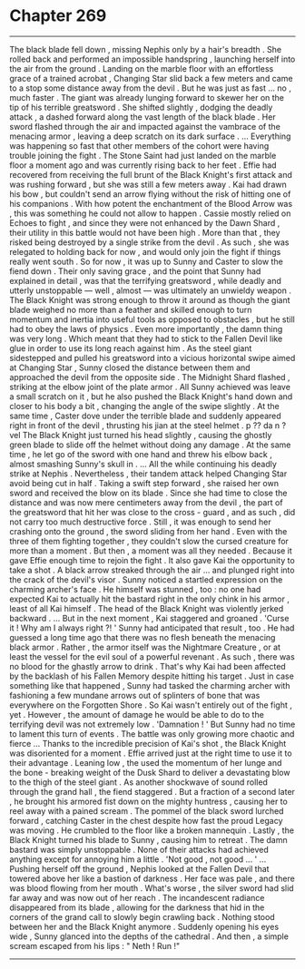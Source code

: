
# Chapter 269


---

The black blade fell down , missing Nephis only by a hair's breadth . She rolled back and performed an impossible handspring , launching herself into the air from the ground . Landing on the marble floor with an effortless grace of a trained acrobat , Changing Star slid back a few meters and came to a stop some distance away from the devil .
But he was just as fast ... no , much faster . The giant was already lunging forward to skewer her on the tip of his terrible greatsword . She shifted slightly , dodging the deadly attack , a dashed forward along the vast length of the black blade . Her sword flashed through the air and impacted against the vambrace of the menacing armor , leaving a deep scratch on its dark surface .
… Everything was happening so fast that other members of the cohort were having trouble joining the fight . The Stone Saint had just landed on the marble floor a moment ago and was currently rising back to her feet . Effie had recovered from receiving the full brunt of the Black Knight's first attack and was rushing forward , but she was still a few meters away .
Kai had drawn his bow , but couldn't send an arrow flying without the risk of hitting one of his companions . With how potent the enchantment of the Blood Arrow was , this was something he could not allow to happen .
Cassie mostly relied on Echoes to fight , and since they were not enhanced by the Dawn Shard , their utility in this battle would not have been high . More than that , they risked being destroyed by a single strike from the devil . As such , she was relegated to holding back for now , and would only join the fight if things really went south .
So for now , it was up to Sunny and Caster to slow the fiend down .
Their only saving grace , and the point that Sunny had explained in detail , was that the terrifying greatsword , while deadly and utterly unstoppable — well , almost — was ultimately an unwieldy weapon .
The Black Knight was strong enough to throw it around as though the giant blade weighed no more than a feather and skilled enough to turn momentum and inertia into useful tools as opposed to obstacles , but he still had to obey the laws of physics . Even more importantly , the damn thing was very long .
Which meant that they had to stick to the Fallen Devil like glue in order to use its long reach against him .
As the steel giant sidestepped and pulled his greatsword into a vicious horizontal swipe aimed at Changing Star , Sunny closed the distance between them and approached the devil from the opposite side . The Midnight Shard flashed , striking at the elbow joint of the plate armor .
All Sunny achieved was leave a small scratch on it , but he also pushed the Black Knight's hand down and closer to his body a bit , changing the angle of the swipe slightly . At the same time , Caster dove under the terrible blade and suddenly appeared right in front of the devil , thrusting his jian at the steel helmet .
p ?? da n ? vel The Black Knight just turned his head slightly , causing the ghostly green blade to slide off the helmet without doing any damage . At the same time , he let go of the sword with one hand and threw his elbow back , almost smashing Sunny's skull in .
… All the while continuing his deadly strike at Nephis .
Nevertheless , their tandem attack helped Changing Star avoid being cut in half . Taking a swift step forward , she raised her own sword and received the blow on its blade . Since she had time to close the distance and was now mere centimeters away from the devil , the part of the greatsword that hit her was close to the cross - guard , and as such , did not carry too much destructive force .
Still , it was enough to send her crashing onto the ground , the sword sliding from her hand .
Even with the three of them fighting together , they couldn't slow the cursed creature for more than a moment .
But then , a moment was all they needed . Because it gave Effie enough time to rejoin the fight .
It also gave Kai the opportunity to take a shot .
A black arrow streaked through the air … and plunged right into the crack of the devil's visor .
Sunny noticed a startled expression on the charming archer's face . He himself was stunned , too : no one had expected Kai to actually hit the bastard right in the only chink in his armor , least of all Kai himself .
The head of the Black Knight was violently jerked backward .
… But in the next moment , Kai staggered and groaned .
'Curse it ! Why am I always right ?! '
Sunny had anticipated that result , too . He had guessed a long time ago that there was no flesh beneath the menacing black armor . Rather , the armor itself was the Nightmare Creature , or at least the vessel for the evil soul of a powerful revenant . As such , there was no blood for the ghastly arrow to drink . That's why Kai had been affected by the backlash of his Fallen Memory despite hitting his target .
Just in case something like that happened , Sunny had tasked the charming archer with fashioning a few mundane arrows out of splinters of bone that was everywhere on the Forgotten Shore .
So Kai wasn't entirely out of the fight , yet . However , the amount of damage he would be able to do to the terrifying devil was not extremely low .
'Damnation ! '
But Sunny had no time to lament this turn of events . The battle was only growing more chaotic and fierce …
Thanks to the incredible precision of Kai's shot , the Black Knight was disoriented for a moment . Effie arrived just at the right time to use it to their advantage . Leaning low , the used the momentum of her lunge and the bone - breaking weight of the Dusk Shard to deliver a devastating blow to the thigh of the steel giant . As another shockwave of sound rolled through the grand hall , the fiend staggered .
But a fraction of a second later , he brought his armored fist down on the mighty huntress , causing her to reel away with a pained scream . The pommel of the black sword lurched forward , catching Caster in the chest despite how fast the proud Legacy was moving . He crumbled to the floor like a broken mannequin .
Lastly , the Black Knight turned his blade to Sunny , causing him to retreat .
The damn bastard was simply unstoppable . None of their attacks had achieved anything except for annoying him a little .
'Not good , not good ... '
… Pushing herself off the ground , Nephis looked at the Fallen Devil that towered above her like a bastion of darkness . Her face was pale , and there was blood flowing from her mouth .
What's worse , the silver sword had slid far away and was now out of her reach . The incandescent radiance disappeared from its blade , allowing for the darkness that hid in the corners of the grand call to slowly begin crawling back .
Nothing stood between her and the Black Knight anymore .
Suddenly opening his eyes wide , Sunny glanced into the depths of the cathedral .
And then , a simple scream escaped from his lips :
" Neth ! Run !"

---

